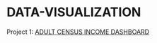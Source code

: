 # DATA-VISUALIZATION

Project 1: [ADULT CENSUS INCOME DASHBOARD](#https://public.tableau.com/views/ADULTCENSUSINCOMEDASHBOARD/ADULTCENSUSINCOMEPREDICTION?:language=en-US&:sid=&:display_count=n&:origin=viz_share_link) 
